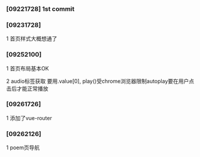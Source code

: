 ### [09221728] 1st commit

### [09231728]

1 首页样式大概想通了

### [09252100]

1 首页布局基本OK

2 audio标签获取 要用.value[0], play()受chrome浏览器限制autoplay要在用户点击后才能正常播放

### [09261726]

1 添加了vue-router

### [09262126]

1 poem页导航
